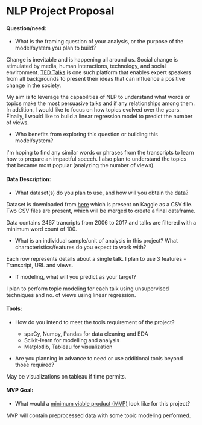 # NLP Project Proposal

#### Question/need:
* What is the framing question of your analysis, or the purpose of the model/system you plan to build? 

Change is inevitable and is happening all around us. Social change is stimulated by media, human interactions, technology, and social environment. 
[TED Talks](https://www.ted.com/talks) is one such platform that enables expert speakers from all backgrounds to present their ideas that can influence a positive change in the society. 

My aim is to leverage the capabilities of NLP to understand what words or topics make the most persuasive talks and if any relationships among them. In addition, I would like to focus on how topics evolved over the years. Finally, I would like to build a linear regression model to predict the number of views.      


* Who benefits from exploring this question or building this model/system?

I'm hoping to find any similar words or phrases from the transcripts to learn how to prepare an impactful speech. I also plan to understand the topics that became most popular (analyzing the number of views).   

#### Data Description:
* What dataset(s) do you plan to use, and how will you obtain the data?

Dataset is downloaded from [here](https://www.kaggle.com/rounakbanik/ted-talks) which is present on Kaggle as a CSV file. Two CSV files are present, which will be merged to create a final dataframe. 

Data contains 2467 trancripts from 2006 to 2017 and talks are filtered with a minimum word count of 100. 

* What is an individual sample/unit of analysis in this project? What characteristics/features do you expect to work with? 

Each row represents details about a single talk. I plan to use 3 features - Transcript, URL and views.

* If modeling, what will you predict as your target?

I plan to perform topic modeling for each talk using unsupervised techniques and no. of views using linear regression.  

#### Tools:
* How do you intend to meet the tools requirement of the project? 

    * spaCy, Numpy, Pandas for data cleaning and EDA
    * Scikit-learn for modelling and analysis
    * Matplotlib, Tableau for visualization 

* Are you planning in advance to need or use additional tools beyond those required?

May be visualizations on tableau if time permits.

#### MVP Goal:
* What would a [minimum viable product (MVP)](./mvp.md) look like for this project?

MVP will contain preprocessed data with some topic modeling performed. 


